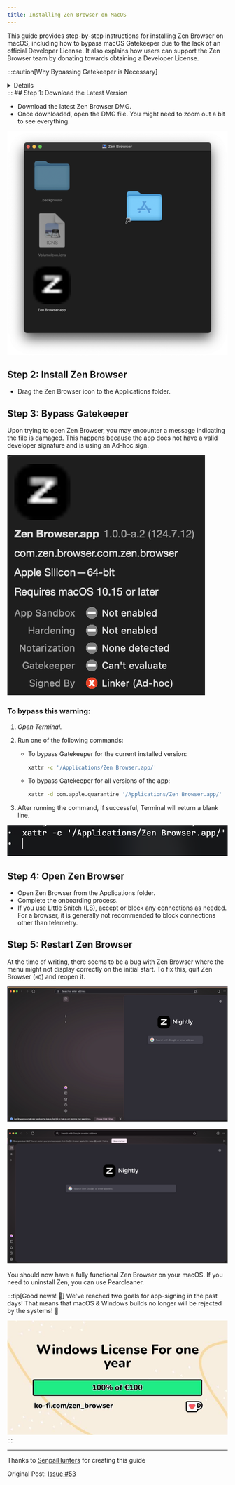 ```yaml
---
title: Installing Zen Browser on MacOS
---
```

This guide provides step-by-step instructions for installing Zen Browser on macOS, including how to bypass macOS Gatekeeper due to the lack of an official Developer License. It also explains how users can support the Zen Browser team by donating towards obtaining a Developer License.

:::caution[Why Bypassing Gatekeeper is Necessary]
<details>
Zen Browser currently requires users to bypass macOS Gatekeeper because the app does not have a Developer License from Apple. This license, which costs 100 euros annually, is necessary for official app signing and distribution. Unfortunately, due to limited resources, it is not within the Zen Browser team's ability to purchase this license at the moment.
If you'd like to help Zen Browser obtain a Developer License and improve the installation experience, you can make a donation. Contributions will directly support the team in reaching this goal.

- **Patreon**: [https://www.patreon.com/zen_browser](https://www.patreon.com/zen_browser)
- **Ko-fi**: [https://ko-fi.com/zen_browser](https://ko-fi.com/zen_browser)
</details>
:::
## Step 1: Download the Latest Version

- Download the latest Zen Browser DMG.
- Once downloaded, open the DMG file. You might need to zoom out a bit to see everything.

![open-dmg](../../../assets/macos-inst-guide/open-dmg.png)

## Step 2: Install Zen Browser

- Drag the Zen Browser icon to the Applications folder.

## Step 3: Bypass Gatekeeper

Upon trying to open Zen Browser, you may encounter a message indicating the file is damaged. This happens because the app does not have a valid developer signature and is using an Ad-hoc sign.

![gatekeeper](../../../assets/macos-inst-guide/gatekeeper.png)

### To bypass this warning:

1. *Open Terminal.*
2. Run one of the following commands:

   - To bypass Gatekeeper for the current installed version:
     ```bash
     xattr -c '/Applications/Zen Browser.app/'
     ```
   - To bypass Gatekeeper for all versions of the app:
     ```bash
     xattr -d com.apple.quarantine '/Applications/Zen Browser.app/'
     ```

3. After running the command, if successful, Terminal will return a blank line.

![blank-space](../../../assets/macos-inst-guide/blank%20space.png)

## Step 4: Open Zen Browser

- Open Zen Browser from the Applications folder.
- Complete the onboarding process.
- If you use Little Snitch (LS), accept or block any connections as needed. For a browser, it is generally not recommended to block connections other than telemetry.

## Step 5: Restart Zen Browser

At the time of writing, there seems to be a bug with Zen Browser where the menu might not display correctly on the initial start. To fix this, quit Zen Browser (`⌘Q`) and reopen it.

![broken-menu](../../../assets/macos-inst-guide/broken-menu.png)

![fixed menu](../../../assets/macos-inst-guide/fixed%20menu.png)

You should now have a fully functional Zen Browser on your macOS. If you need to uninstall Zen, you can use Pearcleaner.

:::tip[Good news! 🎊] 
We've reached two goals for app-signing in the past days! That means that macOS & Windows builds no longer will be rejected by the systems! 🥳

![kofi-goal](../../../assets/macos-inst-guide/kofi-goal.jpg)
:::

---
Thanks to [SenpaiHunters](https://github.com/SenpaiHunters) for creating this guide

Original Post: [Issue #53](https://github.com/zen-browser/desktop/issues/53)